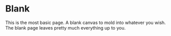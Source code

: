 ﻿# Blank

This is the most basic page.  A blank canvas to mold into whatever you wish.  The blank page leaves pretty much everything up to you.
